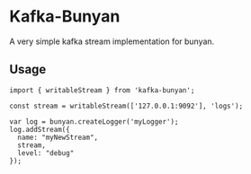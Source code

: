 # Kafka-Bunyan

A very simple kafka stream implementation for bunyan.

## Usage

```
import { writableStream } from 'kafka-bunyan';

const stream = writableStream(['127.0.0.1:9092'], 'logs');

var log = bunyan.createLogger('myLogger');
log.addStream({
  name: "myNewStream",
  stream,
  level: "debug"
});
```
